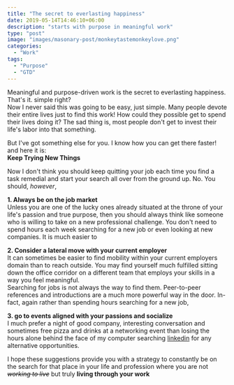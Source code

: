 ```yaml
---
title: "The secret to everlasting happiness"
date: 2019-05-14T14:46:10+06:00
description: "starts with purpose in meaningful work"
type: "post"
image: "images/masonary-post/monkeytastemonkeylove.png"
categories: 
  - "Work"
tags:
  - "Purpose"
  - "GTD"
---
```


Meaningful and purpose-driven work is the secret to everlasting happiness. That's it. simple right?  
Now I never said this was going to be easy, just simple. Many people devote their entire lives just to find this work! How could they possible get to spend their lives doing it? The sad thing is, most people don't get to invest their life's labor into that something.  

But I've got something else for you. I know how you can get there faster! and here it is:  
**Keep Trying New Things**  

Now I don't think you should keep quitting your job each time you find a task remedial and start your search all over from the ground up. No. You should, *however*,  

**1. Always be on the job market**  
Unless you are one of the lucky ones already situated at the throne of your life's passion and true purpose, then you should always think like someone who is willing to take on a new professional challenge. You don't need to spend hours each week searching for a new job or even looking at new companies. It is much easier to  

**2. Consider a lateral move with your current employer**  
It can sometimes be easier to find mobility within your current employers domain than to reach outside. You may find yourself much fulfilled sitting down the office corridor on a different team that employs your skills in a way you feel meaningful.  
Searching for jobs is not always the way to find them. Peer-to-peer references and introductions are a much more powerful way in the door. In-fact, again rather than spending hours searching for a new job,  

**3. go to events aligned with your passions and socialize**  
I much prefer a night of good company, interesting conversation and sometimes free pizza and drinks at a networking event than losing the hours alone behind the face of my computer searching [linkedin]("https//linkedin.com") for any alternative opportunities.  

I hope these suggestions provide you with a strategy to constantly be on the search for that place in your life and profession where you are not ~~*working to live*~~ but truly **living through your work**